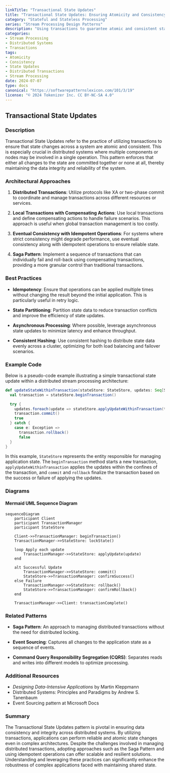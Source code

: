 ```yaml
---
linkTitle: "Transactional State Updates"
title: "Transactional State Updates: Ensuring Atomicity and Consistency"
category: "Stateful and Stateless Processing"
series: "Stream Processing Design Patterns"
description: "Using transactions to guarantee atomic and consistent state changes, crucial in distributed systems for maintaining data integrity."
categories:
- Stream Processing
- Distributed Systems
- Transactions
tags:
- Atomicity
- Consistency
- State Updates
- Distributed Transactions
- Stream Processing
date: 2024-07-07
type: docs
canonical: "https://softwarepatternslexicon.com/101/3/19"
license: "© 2024 Tokenizer Inc. CC BY-NC-SA 4.0"
---
```


## Transactional State Updates

### Description

Transactional State Updates refer to the practice of utilizing transactions to ensure that state changes across a system are atomic and consistent. This is especially crucial in distributed systems where multiple components or nodes may be involved in a single operation. This pattern enforces that either all changes to the state are committed together or none at all, thereby maintaining the data integrity and reliability of the system.

### Architectural Approaches

1. **Distributed Transactions**: Utilize protocols like XA or two-phase commit to coordinate and manage transactions across different resources or services.
   
2. **Local Transactions with Compensating Actions**: Use local transactions and define compensating actions to handle failure scenarios. This approach is useful when global transaction management is too costly.

3. **Eventual Consistency with Idempotent Operations**: For systems where strict consistency might degrade performance, use eventual consistency along with idempotent operations to ensure reliable state.

4. **Saga Pattern**: Implement a sequence of transactions that can individually fail and roll-back using compensating transactions, providing a more granular control than traditional transactions.

### Best Practices

- **Idempotency**: Ensure that operations can be applied multiple times without changing the result beyond the initial application. This is particularly useful in retry logic.

- **State Partitioning**: Partition state data to reduce transaction conflicts and improve the efficiency of state updates.

- **Asynchronous Processing**: Where possible, leverage asynchronous state updates to minimize latency and enhance throughput.

- **Consistent Hashing**: Use consistent hashing to distribute state data evenly across a cluster, optimizing for both load balancing and failover scenarios.

### Example Code

Below is a pseudo-code example illustrating a simple transactional state update within a distributed stream processing architecture:

```scala
def updateStateWithinTransaction(stateStore: StateStore, updates: Seq[StateUpdate]): Boolean = {
  val transaction = stateStore.beginTransaction()

  try {
    updates.foreach(update => stateStore.applyUpdateWithinTransaction(transaction, update))
    transaction.commit()
    true
  } catch {
    case e: Exception =>
      transaction.rollback()
      false
  }
}
```

In this example, `StateStore` represents the entity responsible for managing application state. The `beginTransaction` method starts a new transaction, `applyUpdateWithinTransaction` applies the updates within the confines of the transaction, and `commit` and `rollback` finalize the transaction based on the success or failure of applying the updates.

### Diagrams

#### Mermaid UML Sequence Diagram

```mermaid
sequenceDiagram
    participant Client
    participant TransactionManager
    participant StateStore

    Client->>TransactionManager: beginTransaction()
    TransactionManager->>StateStore: lockState()
    
    loop Apply each update
        TransactionManager->>StateStore: applyUpdate(update)
    end

    alt Successful Update
        TransactionManager->>StateStore: commit()
        StateStore->>TransactionManager: confirmSuccess()
    else Failure
        TransactionManager->>StateStore: rollback()
        StateStore->>TransactionManager: confirmRollback()
    end
    
    TransactionManager->>Client: transactionComplete()
```

### Related Patterns

- **Saga Pattern**: An approach to managing distributed transactions without the need for distributed locking.
  
- **Event Sourcing**: Captures all changes to the application state as a sequence of events.

- **Command Query Responsibility Segregation (CQRS)**: Separates reads and writes into different models to optimize processing.

### Additional Resources

- _Designing Data-Intensive Applications_ by Martin Kleppmann
- Distributed Systems: Principles and Paradigms by Andrew S. Tanenbaum
- Event Sourcing pattern at Microsoft Docs

### Summary

The Transactional State Updates pattern is pivotal in ensuring data consistency and integrity across distributed systems. By utilizing transactions, applications can perform reliable and atomic state changes even in complex architectures. Despite the challenges involved in managing distributed transactions, adopting approaches such as the Saga Pattern and using idempotent operations can offer scalable and resilient solutions. Understanding and leveraging these practices can significantly enhance the robustness of complex applications faced with maintaining shared state.
